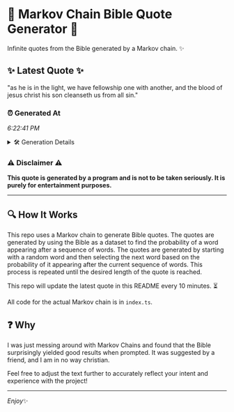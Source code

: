 # 📖 Markov Chain Bible Quote Generator 📖

Infinite quotes from the Bible generated by a Markov chain. ✨

## ✨ Latest Quote ✨
"as he is in the light, we have fellowship one with another, and the blood of jesus christ his son cleanseth us from all sin."

### ⏰ Generated At
*6:22:41 PM*

<details>
    <summary>🛠️ Generation Details</summary>
    <p>
        <strong>🌱 Seed:</strong> as<br>
        <strong>🔄 Iterations:</strong> 24<br>
        <strong>📜 Context History:</strong><br>[ as ]: he<br>[ as, he ]: is<br>[ as, he, is ]: in<br>[ as, he, is, in ]: the<br>[ as, he, is, in, the ]: light,<br>[ as, he, is, in, the, light, ]: we<br>[ he, is, in, the, light,, we ]: have<br>[ is, in, the, light,, we, have ]: fellowship<br>[ in, the, light,, we, have, fellowship ]: one<br>[ the, light,, we, have, fellowship, one ]: with<br>[ light,, we, have, fellowship, one, with ]: another,<br>[ we, have, fellowship, one, with, another, ]: and<br>[ have, fellowship, one, with, another,, and ]: the<br>[ fellowship, one, with, another,, and, the ]: blood<br>[ one, with, another,, and, the, blood ]: of<br>[ with, another,, and, the, blood, of ]: jesus<br>[ another,, and, the, blood, of, jesus ]: christ<br>[ and, the, blood, of, jesus, christ ]: his<br>[ the, blood, of, jesus, christ, his ]: son<br>[ blood, of, jesus, christ, his, son ]: cleanseth<br>[ of, jesus, christ, his, son, cleanseth ]: us<br>[ jesus, christ, his, son, cleanseth, us ]: from<br>[ christ, his, son, cleanseth, us, from ]: all<br>[ his, son, cleanseth, us, from, all ]: sin.<br>
    </p>
</details>

### ⚠️ Disclaimer ⚠️
**This quote is generated by a program and is not to be taken seriously. It is purely for entertainment purposes.**

---

## 🔍 How It Works

This repo uses a Markov chain to generate Bible quotes. The quotes are generated by using the Bible as a dataset to find the probability of a word appearing after a sequence of words. The quotes are generated by starting with a random word and then selecting the next word based on the probability of it appearing after the current sequence of words. This process is repeated until the desired length of the quote is reached.

This repo will update the latest quote in this README every 10 minutes. ⏳

All code for the actual Markov chain is in `index.ts`.

## ❓ Why

I was just messing around with Markov Chains and found that the Bible surprisingly yielded good results when prompted. 
It was suggested by a friend, and I am in no way christian.

Feel free to adjust the text further to accurately reflect your intent and experience with the project!

---

*Enjoy*✨
